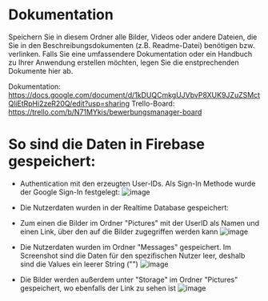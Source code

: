 # Dokumentation

Speichern Sie in diesem Ordner alle Bilder, Videos oder andere Dateien, die Sie in den Beschreibungsdokumenten (z.B. Readme-Datei) benötigen bzw. verlinken. Falls Sie eine umfassendere Dokumentation oder ein Handbuch zu Ihrer Anwendung erstellen möchten, legen Sie die enstprechenden Dokumente hier ab.

Dokumentation: https://docs.google.com/document/d/1kDUQCmkgUJVbvP8XUK9JZuZSMctQliEtRpHi2zeR20Q/edit?usp=sharing
Trello-Board: https://trello.com/b/N71MYkis/bewerbungsmanager-board

# So sind die Daten in Firebase gespeichert:

- Authentication mit den erzeugten User-IDs. Als Sign-In Methode wurde der Google Sign-In festgelegt:
![image](https://user-images.githubusercontent.com/46745783/135498553-67843e56-c091-4fe9-8e11-9b5eb9096f77.png)

- Die Nutzerdaten wurden in der Realtime Database gespeichert:
- Zum einen die Bilder im Ordner "Pictures" mit der UserID als Namen und einen Link, über den auf die Bilder zugegriffen werden kann
![image](https://user-images.githubusercontent.com/46745783/135499054-9b542b50-6c24-41e8-9d2c-9475a18bd7bf.png)

- Die Nutzerdaten wurden im Ordner "Messages" gespeichert. Im Screenshot sind die Daten für den spezifischen Nutzer leer, deshalb sind die Values ein leerer String ("")
![image](https://user-images.githubusercontent.com/46745783/135499344-af4433d8-a19a-4ab4-84de-8a8c2e01ab77.png)

- Die Bilder werden außerdem unter "Storage" im Ordner "Pictures" gespeichert, wo ebenfalls der Link zu sehen ist
![image](https://user-images.githubusercontent.com/46745783/135499523-db4f2484-f0f3-4d68-8845-fd8ccb666b6f.png)
